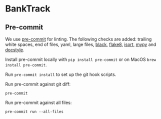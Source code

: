 # BankTrack


## Pre-commit

We use [pre-commit](https://pre-commit.com/) for linting. The following checks are added: trailing white spaces, end of files, yaml, large files, [black](https://black.readthedocs.io/en/stable/), [flake8](https://flake8.pycqa.org/en/latest/), [isort](https://pycqa.github.io/isort/), [mypy](http://www.mypy-lang.org/) and [docstyle](http://www.pydocstyle.org/en/stable/).

Install pre-commit locally with `pip install pre-commit` or on MacOS `brew install pre-commit`.

Run `pre-commit install` to set up the git hook scripts.

Run pre-commit against git diff:

```
pre-commit
```

Run pre-commit against all files:

```
pre-commit run --all-files
```
